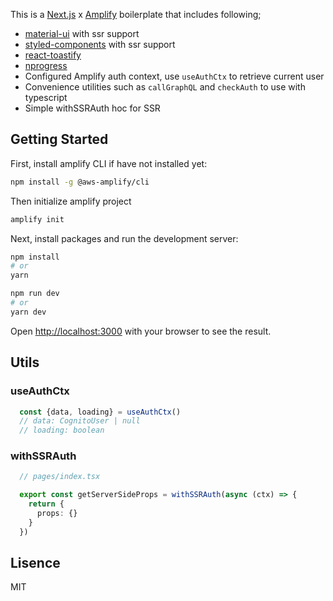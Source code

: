 This is a [Next.js](https://nextjs.org/) x [Amplify](https://docs.amplify.aws/) boilerplate that includes following;

- [material-ui](https://github.com/mui-org/material-ui) with ssr support
- [styled-components](https://github.com/styled-components/styled-components) with ssr support
- [react-toastify](https://github.com/fkhadra/react-toastify)
- [nprogress](https://github.com/rstacruz/nprogress)
- Configured Amplify auth context, use `useAuthCtx` to retrieve current user
- Convenience utilities such as `callGraphQL` and `checkAuth` to use with typescript
- Simple withSSRAuth hoc for SSR


## Getting Started

First, install amplify CLI if have not installed yet:

```bash
npm install -g @aws-amplify/cli
```

Then initialize amplify project

```bash
amplify init
```

Next, install packages and run the development server:

```bash
npm install
# or
yarn
```

```bash
npm run dev
# or
yarn dev
```

Open [http://localhost:3000](http://localhost:3000) with your browser to see the result.


## Utils

### useAuthCtx

```typescript
  const {data, loading} = useAuthCtx()
  // data: CognitoUser | null
  // loading: boolean

```

### withSSRAuth

```typescript
  // pages/index.tsx

  export const getServerSideProps = withSSRAuth(async (ctx) => {
    return {
      props: {}
    }
  })
```

## Lisence

MIT
